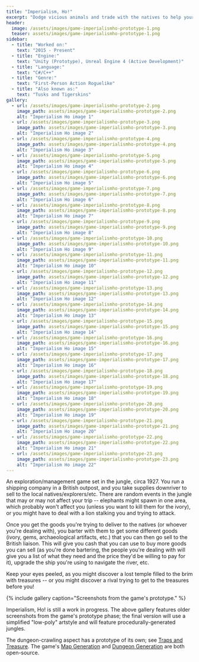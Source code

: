 ```yaml
---
title: "Imperialism, Ho!"
excerpt: "Dodge vicious animals and trade with the natives to help your shipping company turn a profit."
header:
  image: /assets/images/game-imperialismho-prototype-1.png
  teaser: assets/images/game-imperialismho-prototype-1.png
sidebar:
  - title: "Worked on:"
    text: "2015 - Present"
  - title: "Engine:"
    text: "Unity (Prototype), Unreal Engine 4 (Active Development)"
  - title: "Language:"
	text: "C#/C++"
  - title: "Genre:"
	text: "First-Person Action Roguelike"
  - title: "Also known as:"
    text: "Tusks and Tigerskins"
gallery:
  - url: /assets/images/game-imperialismho-prototype-2.png
    image_path: assets/images/game-imperialismho-prototype-2.png
    alt: "Imperialism Ho image 1"
  - url: /assets/images/game-imperialismho-prototype-3.png
    image_path: assets/images/game-imperialismho-prototype-3.png
    alt: "Imperialism Ho image 2"
  - url: /assets/images/game-imperialismho-prototype-4.png
    image_path: assets/images/game-imperialismho-prototype-4.png
    alt: "Imperialism Ho image 3"
  - url: /assets/images/game-imperialismho-prototype-5.png
    image_path: assets/images/game-imperialismho-prototype-5.png
    alt: "Imperialism Ho image 4"
  - url: /assets/images/game-imperialismho-prototype-6.png
    image_path: assets/images/game-imperialismho-prototype-6.png
    alt: "Imperialism Ho image 5"
  - url: /assets/images/game-imperialismho-prototype-7.png
    image_path: assets/images/game-imperialismho-prototype-7.png
    alt: "Imperialism Ho image 6"
  - url: /assets/images/game-imperialismho-prototype-8.png
    image_path: assets/images/game-imperialismho-prototype-8.png
    alt: "Imperialism Ho image 7"
  - url: /assets/images/game-imperialismho-prototype-9.png
    image_path: assets/images/game-imperialismho-prototype-9.png
    alt: "Imperialism Ho image 8"
  - url: /assets/images/game-imperialismho-prototype-10.png
    image_path: assets/images/game-imperialismho-prototype-10.png
    alt: "Imperialism Ho image 9"
  - url: /assets/images/game-imperialismho-prototype-11.png
    image_path: assets/images/game-imperialismho-prototype-11.png
    alt: "Imperialism Ho image 10"
  - url: /assets/images/game-imperialismho-prototype-12.png
    image_path: assets/images/game-imperialismho-prototype-12.png
    alt: "Imperialism Ho image 11"
  - url: /assets/images/game-imperialismho-prototype-13.png
    image_path: assets/images/game-imperialismho-prototype-13.png
    alt: "Imperialism Ho image 12"
  - url: /assets/images/game-imperialismho-prototype-14.png
    image_path: assets/images/game-imperialismho-prototype-14.png
    alt: "Imperialism Ho image 13"
  - url: /assets/images/game-imperialismho-prototype-15.png
    image_path: assets/images/game-imperialismho-prototype-15.png
    alt: "Imperialism Ho image 14"
  - url: /assets/images/game-imperialismho-prototype-16.png
    image_path: assets/images/game-imperialismho-prototype-16.png
    alt: "Imperialism Ho image 15"
  - url: /assets/images/game-imperialismho-prototype-17.png
    image_path: assets/images/game-imperialismho-prototype-17.png
    alt: "Imperialism Ho image 16"
  - url: /assets/images/game-imperialismho-prototype-18.png
    image_path: assets/images/game-imperialismho-prototype-18.png
    alt: "Imperialism Ho image 17"
  - url: /assets/images/game-imperialismho-prototype-19.png
    image_path: assets/images/game-imperialismho-prototype-19.png
    alt: "Imperialism Ho image 18"
  - url: /assets/images/game-imperialismho-prototype-20.png
    image_path: assets/images/game-imperialismho-prototype-20.png
    alt: "Imperialism Ho image 19"
  - url: /assets/images/game-imperialismho-prototype-21.png
    image_path: assets/images/game-imperialismho-prototype-21.png
    alt: "Imperialism Ho image 20"
  - url: /assets/images/game-imperialismho-prototype-22.png
    image_path: assets/images/game-imperialismho-prototype-22.png
    alt: "Imperialism Ho image 21"
  - url: /assets/images/game-imperialismho-prototype-23.png
    image_path: assets/images/game-imperialismho-prototype-23.png
    alt: "Imperialism Ho image 22"
---
```


An exploration/management game set in the jungle, circa 1927. You run a shipping company in a British outpost, and you take supplies downriver to sell to the local natives/explorers/etc. There are random events in the jungle that may or may not affect your trip -- elephants might spawn in one area, which probably won't affect you (unless you want to kill them for the ivory), or you might have to deal with a lion stalking you and trying to attack.

Once you get the goods you're trying to deliver to the natives (or whoever you're dealing with), you barter with them to get some different goods (ivory, gems, archaeological artifacts, etc.) that you can then go sell to the British liaison. This will give you cash that you can use to buy more goods you can sell (as you're done bartering, the people you're dealing with will give you a list of what they need and the price they'd be willing to pay for it), upgrade the ship you're using to navigate the river, etc.

Keep your eyes peeled, as you might discover a lost temple filled to the brim with treasures -- or you might discover a rival trying to get to the treasures before you!

{% include gallery caption="Screenshots from the game's prototype." %}

Imperialism, Ho! is still a work in progress. The above gallery features older screenshots from the game's prototype phase; the final version will use a simplified "low-poly" artstyle and will feature procedurally-generated jungles.

The dungeon-crawling aspect has a prototype of its own; see [Traps and Treasure](/games/traps-and-treasure). The game's [Map Generation](https://github.com/Jay2645/Unreal-Polygonal-Map-Gen) and [Dungeon Generation](https://github.com/Jay2645/DungeonMaker) are both open-source.